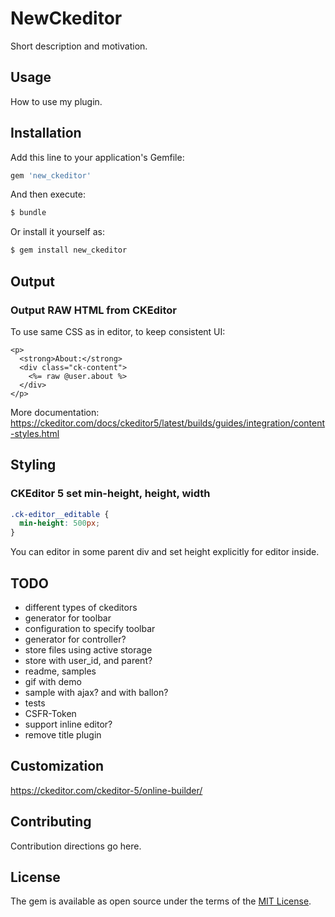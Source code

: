 # NewCkeditor
Short description and motivation.

## Usage
How to use my plugin.

## Installation
Add this line to your application's Gemfile:

```ruby
gem 'new_ckeditor'
```

And then execute:
```bash
$ bundle
```

Or install it yourself as:
```bash
$ gem install new_ckeditor
```

## Output

### Output RAW HTML from CKEditor

To use same CSS as in editor, to keep consistent UI:

```erb
<p>
  <strong>About:</strong>
  <div class="ck-content">
    <%= raw @user.about %>
  </div>
</p>
```
More documentation: https://ckeditor.com/docs/ckeditor5/latest/builds/guides/integration/content-styles.html

## Styling

### CKEditor 5 set min-height, height, width

```css
.ck-editor__editable {
  min-height: 500px;
}
```

You can editor in some parent div and set height explicitly for editor inside.

## TODO

- different types of ckeditors
- generator for toolbar
- configuration to specify toolbar
- generator for controller?
- store files using active storage
- store with user_id, and parent?
- readme, samples
- gif with demo
- sample with ajax? and with ballon?
- tests
- CSFR-Token
- support inline editor?
- remove title plugin

## Customization

https://ckeditor.com/ckeditor-5/online-builder/

## Contributing
Contribution directions go here.

## License
The gem is available as open source under the terms of the [MIT License](https://opensource.org/licenses/MIT).
